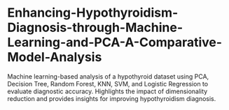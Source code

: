 # Enhancing-Hypothyroidism-Diagnosis-through-Machine-Learning-and-PCA-A-Comparative-Model-Analysis
Machine learning-based analysis of a hypothyroid dataset using PCA, Decision Tree, Random Forest, KNN, SVM, and Logistic Regression to evaluate diagnostic accuracy. Highlights the impact of dimensionality reduction and provides insights for improving hypothyroidism diagnosis.
